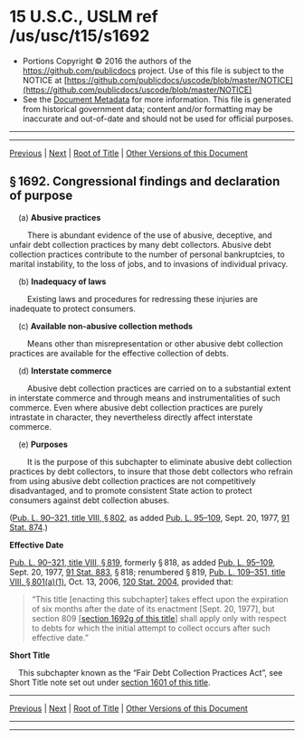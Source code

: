 ---
---

# 15 U.S.C., USLM ref /us/usc/t15/s1692

* Portions Copyright © 2016 the authors of the https://github.com/publicdocs project.
  Use of this file is subject to the NOTICE at [https://github.com/publicdocs/uscode/blob/master/NOTICE](https://github.com/publicdocs/uscode/blob/master/NOTICE)
* See the [Document Metadata](././../../../../..//README.md) for more information.
  This file is generated from historical government data; content and/or formatting may be inaccurate and out-of-date and should not be used for official purposes.

----------
----------

[Previous](./../../../../..//us/usc/t15/ch41/schV/m__us_usc_t15_ch41_schV.md) | [Next](./../../../../..//us/usc/t15/ch41/schV/m__us_usc_t15_s1692a.md) | [Root of Title](./../../../../../) | [Other Versions of this Document](https://publicdocs.github.io/go/links?ns=uslm&ref=%2Fus%2Fusc%2Ft15%2Fs1692)

## § 1692. Congressional findings and declaration of purpose

    (a) __Abusive practices__ 

        There is abundant evidence of the use of abusive, deceptive, and unfair debt collection practices by many debt collectors. Abusive debt collection practices contribute to the number of personal bankruptcies, to marital instability, to the loss of jobs, and to invasions of individual privacy.

    (b) __Inadequacy of laws__ 

        Existing laws and procedures for redressing these injuries are inadequate to protect consumers.

    (c) __Available non-abusive collection methods__ 

        Means other than misrepresentation or other abusive debt collection practices are available for the effective collection of debts.

    (d) __Interstate commerce__ 

        Abusive debt collection practices are carried on to a substantial extent in interstate commerce and through means and instrumentalities of such commerce. Even where abusive debt collection practices are purely intrastate in character, they nevertheless directly affect interstate commerce.

    (e) __Purposes__ 

        It is the purpose of this subchapter to eliminate abusive debt collection practices by debt collectors, to insure that those debt collectors who refrain from using abusive debt collection practices are not competitively disadvantaged, and to promote consistent State action to protect consumers against debt collection abuses.

([Pub. L. 90–321, title VIII, § 802][/us/pl/90/321/s802], as added [Pub. L. 95–109][/us/pl/95/109], Sept. 20, 1977, [91 Stat. 874][/us/stat/91/874].)

 __Effective Date__ 

[Pub. L. 90–321, title VIII, § 819][/us/pl/90/321/s819], formerly § 818, as added [Pub. L. 95–109][/us/pl/95/109], Sept. 20, 1977, [91 Stat. 883][/us/stat/91/883], § 818; renumbered § 819, [Pub. L. 109–351, title VIII, § 801(a)(1)][/us/pl/109/351/s801/a/1], Oct. 13, 2006, [120 Stat. 2004][/us/stat/120/2004], provided that: 

> “This title \[enacting this subchapter\] takes effect upon the expiration of six months after the date of its enactment \[Sept. 20, 1977\], but section 809 \[[section 1692g of this title][/us/usc/t15/s1692g]\] shall apply only with respect to debts for which the initial attempt to collect occurs after such effective date.”

 __Short Title__ 

    This subchapter known as the “Fair Debt Collection Practices Act”, see Short Title note set out under [section 1601 of this title][/us/usc/t15/s1601].

----------

[Previous](./../../../../..//us/usc/t15/ch41/schV/m__us_usc_t15_ch41_schV.md) | [Next](./../../../../..//us/usc/t15/ch41/schV/m__us_usc_t15_s1692a.md) | [Root of Title](./../../../../../) | [Other Versions of this Document](https://publicdocs.github.io/go/links?ns=uslm&ref=%2Fus%2Fusc%2Ft15%2Fs1692)

----------
----------

[/us/pl/90/321/s802]: https://publicdocs.github.io/go/links?ns=uslm&ref=%2Fus%2Fpl%2F90%2F321%2Fs802
[/us/pl/95/109]: https://publicdocs.github.io/go/links?ns=uslm&ref=%2Fus%2Fpl%2F95%2F109
[/us/stat/91/874]: https://publicdocs.github.io/go/links?ns=uslm&ref=%2Fus%2Fstat%2F91%2F874
[/us/pl/90/321/s819]: https://publicdocs.github.io/go/links?ns=uslm&ref=%2Fus%2Fpl%2F90%2F321%2Fs819
[/us/pl/95/109]: https://publicdocs.github.io/go/links?ns=uslm&ref=%2Fus%2Fpl%2F95%2F109
[/us/stat/91/883]: https://publicdocs.github.io/go/links?ns=uslm&ref=%2Fus%2Fstat%2F91%2F883
[/us/pl/109/351/s801/a/1]: https://publicdocs.github.io/go/links?ns=uslm&ref=%2Fus%2Fpl%2F109%2F351%2Fs801%2Fa%2F1
[/us/stat/120/2004]: https://publicdocs.github.io/go/links?ns=uslm&ref=%2Fus%2Fstat%2F120%2F2004
[/us/usc/t15/s1692g]: https://publicdocs.github.io/go/links?ns=uslm&ref=%2Fus%2Fusc%2Ft15%2Fs1692g
[/us/usc/t15/s1601]: https://publicdocs.github.io/go/links?ns=uslm&ref=%2Fus%2Fusc%2Ft15%2Fs1601


